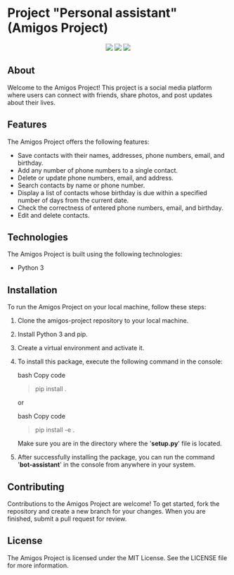 # Project "Personal assistant" (Amigos Project)

<p align="center">
   <img src="https://img.shields.io/badge/Language-Python-brightgreen">
   <img src="https://img.shields.io/badge/Version-3.6.6-blue">
   <img src="https://img.shields.io/badge/License-MIT-yellow">
</p>

## About

Welcome to the Amigos Project! This project is a social media platform where users can connect 
with friends, share photos, and post updates about their lives.

## Features

The Amigos Project offers the following features:

* Save contacts with their names, addresses, phone numbers, email, and birthday.
* Add any number of phone numbers to a single contact.
* Delete or update phone numbers, email, and address.
* Search contacts by name or phone number.
* Display a list of contacts whose birthday is due within a specified number of days from the 
current date.
* Check the correctness of entered phone numbers, email, and birthday.
* Edit and delete contacts.


## Technologies

The Amigos Project is built using the following technologies:

* Python 3



## Installation

To run the Amigos Project on your local machine, follow these steps:

1. Clone the amigos-project repository to your local machine.
2. Install Python 3 and pip.
3. Create a virtual environment and activate it.
4. To install this package, execute the following command in the console:

    bash Copy code
    > pip install .
    
    or
    
    bash Copy code
    >pip install -e .

    Make sure you are in the directory where the '**setup.py**' file is located.

5. After successfully installing the package, you can run the command '**bot-assistant**' in the console from anywhere in 
your system.


## Contributing

Contributions to the Amigos Project are welcome! To get started, fork the repository and create a new branch for your 
changes. When you are finished, submit a pull request for review.

## License

The Amigos Project is licensed under the MIT License. See the LICENSE file for more information.
